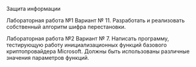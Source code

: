 Защита информации

Лабораторная работа №1
Вариант № 11.
Разработать и реализовать собственный алгоритм шифра перестановки.

Лабораторная работа №2
Вариант № 7.
Написать программу, тестирующую работу инициализационных функций базового криптопровайдера Microsoft. Должны быть использованы различные значения параметров функций.
